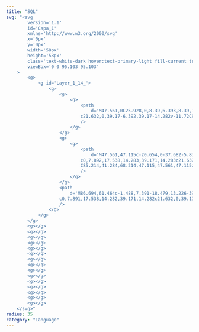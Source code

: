 ```yaml
---
title: "SQL"
svg: "<svg
		version='1.1'
		id='Capa_1'
		xmlns='http://www.w3.org/2000/svg'
		x='0px'
		y='0px'
		width='58px'
		height='58px'
		class='text-white-dark hover:text-primary-light fill-current transition-[opacity_.5s,color_.5s]'
		viewBox='0 0 95.103 95.103'
	>
		<g>
			<g id='Layer_1_14_'>
				<g>
					<g>
						<g>
							<path
								d='M47.561,0C25.928,0,8.39,6.393,8.39,14.283v11.72c0,7.891,17.538,14.282,39.171,14.282
                            c21.632,0,39.17-6.392,39.17-14.282v-11.72C86.731,6.393,69.193,0,47.561,0z'
							/>
						</g>
					</g>
					<g>
						<g>
							<path
								d='M47.561,47.115c-20.654,0-37.682-5.832-39.171-13.227c-0.071,0.353,0,19.355,0,19.355
                            c0,7.892,17.538,14.283,39.171,14.283c21.632,0,39.17-6.393,39.17-14.283c0,0,0.044-19.003-0.026-19.355
                            C85.214,41.284,68.214,47.115,47.561,47.115z'
							/>
						</g>
					</g>
					<path
						d='M86.694,61.464c-1.488,7.391-18.479,13.226-39.133,13.226S9.875,68.854,8.386,61.464L8.39,80.82
                    c0,7.891,17.538,14.282,39.171,14.282c21.632,0,39.17-6.393,39.17-14.282L86.694,61.464z'
					/>
				</g>
			</g>
		</g>
		<g></g>
		<g></g>
		<g></g>
		<g></g>
		<g></g>
		<g></g>
		<g></g>
		<g></g>
		<g></g>
		<g></g>
		<g></g>
		<g></g>
		<g></g>
		<g></g>
		<g></g>
	</svg>"
radius: 35
category: "Language"
---
```

